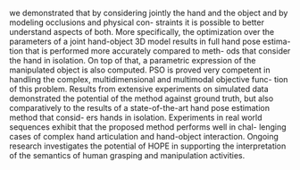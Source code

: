 we demonstrated that by considering jointly the hand and the object and by modeling occlusions and physical con- straints it is possible to better understand aspects of both. More specifically, the optimization over the parameters of a joint hand-object 3D model results in full hand pose estima- tion that is performed more accurately compared to meth- ods that consider the hand in isolation. On top of that, a parametric expression of the manipulated object is also computed. PSO is proved very competent in handling the complex, multidimensional and multimodal objective func- tion of this problem. Results from extensive experiments on simulated data demonstrated the potential of the method against ground truth, but also comparatively to the results of a state-of-the-art hand pose estimation method that consid- ers hands in isolation. Experiments in real world sequences exhibit that the proposed method performs well in chal- lenging cases of complex hand articulation and hand-object interaction. Ongoing research investigates the potential of HOPE in supporting the interpretation of the semantics of human grasping and manipulation activities.